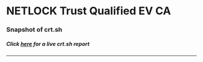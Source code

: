 # NETLOCK Trust Qualified EV CA
### Snapshot of crt.sh
##### Click [here](https://crt.sh/?q=B0F25A6D9A96315C7CDAEA3E490E7BFA9FB17310B0701B7CD6FF432530837730) for a live crt.sh report

---
